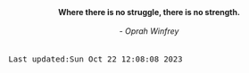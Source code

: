 
<div align="center"><b><span>Where there is no struggle, there is no strength. </span></b><br><br><i> - Oprah Winfrey</i></div>
<br><br><kbd>Last updated:Sun Oct 22 12:08:08 2023</kbd>